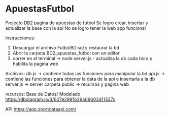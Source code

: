 # ApuestasFutbol
Projecto DB2 pagina de apuestas de futbol
Se logro crear, insertar y actualizar la base con la api
No se logro tener la web app funcional

Instrucciones:
1. Descargar el archivo FutbolBD.sql y restaurar la bd
2. Abrir la carpeta BD2_apuestas_futbol con un editor
3. correr en el terminal -> node server.js  - actualiza la db cada hora y habilita la pagina web

Archivos:
db.js    -> contiene todas las funciones para manipular la bd
api.js   -> contiene las funciones para obtener la data de la api e insertarla a la db
server.js -> server
carpeta public -> recursos y pagina web

recursos:
Base de Datos/ Modelado
https://dbdiagram.io/d/607e2991b29a09603d11337c

API
https://app.sportdataapi.com/
